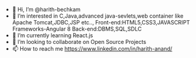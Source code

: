 - 👋 Hi, I’m @harith-bechkam
- 👀 I’m interested in C,Java,advanced java-sevlets,web container like Apache Tomcat,JDBC,JSP etc..,
    Front-end:HTML5,CSS3,JAVASCRIPT
    Frameworks-Angular 8
    Back-end:DBMS,SQL,SDLC
- 🌱 I’m currently learning React.js
- 💞️ I’m looking to collaborate on Open Source Projects
- 📫 How to reach me https://www.linkedin.com/in/harith-anand/

<!---
harith-bechkam/harith-bechkam is a ✨ special ✨ repository because its `README.md` (this file) appears on your GitHub profile.
You can click the Preview link to take a look at your changes.
--->
